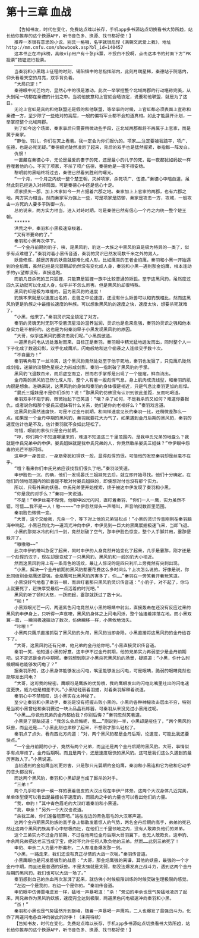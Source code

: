 # 第十三章 血战
        【告知书友，时代在变化，免费站点难以长存，手机app多书源站点切换看书大势所趋，站长给你推荐的这个换源APP，听书音色多、换源、找书都好使！】
       推荐一本很有意思的小说，别具一格哦，名字就很彪悍《满朝文武爱上我》，地址http://mm.cmfu.com/showbook.asp?bl_id=140457
       这本书正在冲pk榜，高级vip用户有十张pk票，不投白不投啊，点击这本书的封面下方“PK投票”按钮进行投票。
       ——————————————————————
       当秦羽和小黑踏上征程的时刻，锡阳镇中的总指挥部内，此刻月朗星稀，秦德站于院落内，仰头看着天空的月亮，双手背负着。
       “大局已定！”
       秦德眼中光芒灼灼，显然心中的很是激动。此次一举掌控整个北域两郡的行动堪称完美，从头到尾一切都在秦德的计划之中。当初他故意和上官虹会晤协定，说要和他联盟，就是为了这日。
       无论上官虹是真的和他联盟还是假的和他联盟，等举事的时候，上官虹都必须表面上宣称和秦德一方，至少除了一些绝对的高层，一般的偏将军士都不会知道真相。如此才能展开计划，一举掌控整个北域两郡。
       到了如今这个场面，秦家事后只需要稍微动些手段，正北域两郡都将不再属于上官家，而是属于秦家。
       “静怡、羽儿，你们在天上看着。我一定会为你们报仇的。项家……注定要被我踏平，项广、伍德，也是必死无疑。”秦德眼光陡然凌厉了起来，背后的双手也是猛然握紧，拳指都一阵发白。
       仇恨！
       一直藏在秦德心中，无论是最爱的妻子的死，还是最小的儿子的死，每一夜都犹如蚂蚁一样吞噬着他的心，不灭了项家，不杀了项广伍德，秦德他是一夜不得安稳。
       黎明前的黑暗终将过去，秦德已然看到胜利的曙光。
       “一个月，一个月之内统一整个楚王朝，灭掉项家，杀死项广、伍德。”秦德心中暗自道，虽然此刻已经进入对峙局面，可是秦德心中还是信心十足。
       项家损失一郡，加上木家如今一共占据着六郡之地。秦家加上上官家的两郡，也有六郡之地。两方实力相当。然而秦家军力强上一些，可是项家是防御，秦家是攻击一方，攻城，一般攻击一方死的人要多于防御一方。
       总的说来，两方实力相当，进入对峙时期。可是秦德已然有信心一个月之内统一整个楚王朝。
       ******
       洪荒之中，秦羽和小黑极速穿梭着。
       “又有不要命的了。”
       秦羽和小黑再次停下。
       “一个金丹前期的豹子，咦，是黑风豹，豹这一大族之中黑风豹算是极为特异的一类了，似乎有点难缠了。”秦羽对着小黑传音道，秦羽的灵识已然发现数千米之外的男人。
       妖兽修炼，越是厉害的妖兽就越难化成人形。比如鹰类的王者金焰鹰，秦羽和小黑一开始遇到的金焰鹰，虽然已经是元婴期却仍然没有变化成人身，秦羽和小黑一遇到那金焰鹰，根本连动手的yu望都没有，直接逃跑。
       而前几日杀死的三只狐狸，只能算是狐狸一族中比较普通的妖狐。至于这黑风豹，虽然度过四九天劫就可以化成人身，似乎并不怎么厉害。但是黑风豹却很特殊。
       黑风豹却是极为难缠的。因为黑风豹的速度！
       豹族本来就是以速度出名的，走兽之中论速度，还没有什么妖兽可以和豹族相比，然而这黑风豹更是豹族之中最擅长速度的种族。可以想象黑风豹的速度之快，速度太快，想要杀死就难了。
       “小黑，他来了。”秦羽灵识完全锁定了对方。
       秦羽的灵魂无时无刻不受着流星泪的温养滋润，灵识也是愈来愈强，秦羽的灵识之强和他本身实力是不相符的。这也是为何秦羽早于小黑发现黑风豹的原因。
       “大哥，似乎这黑风豹要攻击我们呢。”小黑孤傲道。
       一道黑色闪电从远处激射而来，目标正是秦羽。秦羽眼中精光猛地迸发而出，同时整个人一下子化成了数道幻影，双手化成鹰爪，闪电般地和这个偷袭之人连续交手数十次。
       “不自量力！”
       秦羽嘴角有了一丝冷笑，这个黑风豹竟然处处至于他于死地，秦羽也发狠了，只见鹰爪陡然成剑指，迷蒙的淡银色星辰之力形成剑影，秦羽一指刺破了黑风豹的手掌。
       黑风豹飞退数百米，而后虚空而立，然而右手掌却是出现了一个窟窿，鲜血流出。
       金丹期的黑风豹已然化成人形，整个人有着一股彪悍气息，身上肌肉成流线型，和秦羽的肌肉很是想象。准确来说，这黑风豹的身体和秦羽的身体很是相近，只是气息比秦羽更加的彪悍。
       “晏氏三姐妹是不是你们杀的？说！”那黑风豹仿佛没有认识到彼此差距，反而叱喝道。
       秦羽双手环抱于胸，微微抬起下巴笑道：“哦？杀了如何，不是我杀的又如何？难道你要报仇，或者说你和那个晏氏三姐妹有什么关系，她们是你的老相好么？”秦羽戏言道。
       这黑风豹虽然速度快，可是不过金丹前期，和同样速度见长的秦羽一比，还稍微差那么一点。如果是一个金丹中期的黑风豹，秦羽就要花大力气了。如果遇到金丹后期的黑风豹，秦羽的速度估计也是不及，估计秦羽就不会如此轻松了。
       可惜，眼前的家伙只是金丹前期。
       “哼，你们两个不知道哪里来的，难道不知道这三千里范围内，是我申氏兄弟的地盘么？我就是申氏兄弟中的申伊。晏氏姐妹就是我申氏兄弟的人，你竟然敢杀晏氏三姐妹？”申伊眼中怨毒的光芒不断闪烁。
       这申伊一身兽皮，一身筋骨犹如铜铁一般，显得彪悍的很。可惜他的发怒秦羽却是丝毫不在乎。
       “哦？看来你们申氏兄弟应该找我们很久了吧。”秦羽淡笑道。
       申伊脸色一沉，的确，他们一发现晏氏三姐妹死去后，就立即开始寻找。他们十分确定，在他们的领地范围内的妖兽是不敢对付晏氏姐妹的，即使想对付也没有那个实力。
       所以，只有外来的妖兽。申氏兄弟便开始搜索，终于被这申伊发现了秦羽和小黑。
       “你是我的对手么？”秦羽一笑说道。
       “不是！”申伊丝毫不惭愧，他眼中凶光闪闪，直盯着秦羽，“你们一人一鹰，实力虽然不错，可惜……我不是一人！嗷~~~~~”申伊忽然仰头一声嚎叫，声音响彻数百里范围。
       秦羽脸色微微一变。
       “大哥，这个交给我，先杀一个，等下对上他的兄弟轻松点！”小黑的灵识传音刚刚在秦羽脑海中响起，小黑已然化为一道流光冲向申伊，申伊见到一巨大的黑鹰展翅极速飞来，当即飞退。
       小黑的那双冰冷的利爪一划，竟然划破了空气，那申伊脸色惊变，整个人手脚并用，霎那便躲开了。
       “嗷嗷嗷~~”
       此次申伊的嚎叫急促了起来，同时申伊的人身竟然开始变化了起来，几乎是霎那，刚才还是一个彪悍的汉子，现在却是变成了一只黑风豹，黑风豹和一般的豹大小相近。
       然而这黑风豹背上有一条青色的斑纹，最让人惊诧的是四只利爪上旁竟然有尖刺出现。
       “小黑，解决一个金丹前期的黑风豹都要花费这么多时间么？上次怎么说的。好像是说，你比同级别金焰鹰还要强。金焰鹰可比黑风豹厉害多了，你……”秦羽在一旁笑着开着玩笑道。
       小黑没好气地看了秦羽一眼，而后盯着那只黑风豹灵识传音道：“小豹子，对不起了，你马上就要死了，赶快享受最后一点活着的时光吧。”
       黑风豹听了顿时大怒，一跃而起，霎那就跃过了数十米。
       “啪！”
       小黑双眼光芒一闪，两道紫色闪电竟然从小黑的眼睛中射出，直接轰击在还没有反应过来的黑风豹申伊身上，只听得一声哀嚎，黑风豹身体之上闪电闪烁，整个抽搐着摔落在地。而小黑双翼一震，一瞬间极速振动了数次，仿佛瞬移一样，小黑攸地消失。
       “咔嚓！”
       小黑两只鹰爪直接抓裂了黑风豹的头颅，黑风豹当即身陨，小黑直接将这黑风豹的金丹给吞下了。
       “大哥，这黑风豹还有兄弟，他兄弟的金丹给你吧。”小黑直接灵识传音道。
       秦羽一笑，他知道小黑的好意，这申伊不过金丹前期，他的兄弟实力再弱至少是金丹前期吧。说不定还是金丹中期呢。秦羽想到刚才小黑杀死黑风豹的场景，疑惑道：“小黑，你什么时候眼睛也能够发闪电了？”
       据秦羽所知，这小黑身体能够发出闪电，嘴里能够发出闪电，可是眼睛，脆弱的眼睛竟然也能够发出闪电？
       “大哥，这可我的秘密。鹰眼可是鹰族的优势哦，我的鹰眼发出的闪电比嘴里吐出的闪电速度更快，威力也是相差不大。”小黑轻轻扇着羽翅，对着秦羽解释着说道。
       秦羽心中不禁暗叹，这小黑实在太神秘了。
       至少让秦羽和小黑动手，秦羽是没有把握击败小黑的。小黑的各种神秘攻击层出不穷，特别是当初小黑曾经和秦羽要过一块上品晶石炼器，可秦羽从来没见过小黑用过呢。
       “小黑……你说他兄弟的金丹都给我？你别后悔？”秦羽忽然笑着道。
       小黑晃了晃脑袋道：“我怎么会后悔呢，我……”刚说到一半，小黑却是哑住了，“两个黑风豹妖兽，而且还是……”小黑此刻也肃穆了起来，不想刚才那么轻松了。
       秦羽点了点头，看向西北方向道：“对，两个黑风豹都是金丹后期，论速度，可能比我还要快点。”
       “一个金丹前期的小子，竟然有两个兄弟，而且还是两个金丹后期的黑风豹。大哥，事情似乎有点麻烦了。金丹后期啊。而且是两个，还是速度极快的黑风豹。这可是我们这么久遇到的最厉害敌人了。”小黑说道。
       当初遇到的金焰鹰当初更厉害，只是那只元婴期的金焰鹰，秦羽和小黑连和它为敌和它动手的念头都没有。
       而这两个黑风豹，秦羽和小黑却是当成了厮杀的对手。
       “三弟！”
       两个几乎和申伊一模一样的裹着兽皮的大汉出现在申伊尸体旁。这两个大汉身体几近完美，单单体型便可以看出是最擅长于速度的，而肌肉之中的力量也可以看出他们的力量。
       “我，申豹！”其中青色眉毛的大汉盯着秦羽和小黑道。
       “我，申余！”另外一个大汉也说道。
       “杀我三弟，你们准备陪葬吧。”站在左边的青色眉毛的大汉寒声道。
       这两个金丹期黑风豹族的高手身上都散发着惊人的气势，两名金丹后期的高手，弟弟的死已然让这两个黑风豹族高手心中怒极而狂，在他们三千里领地之内，没有人敢欺负他们的弟弟。
       这个三弟实力不过金丹前期，不过在他两位金丹后期大哥羽翼下，也无人敢欺负。这申豹、申余两兄弟把这老三当成了宝，绝对不允许任何人欺负他的三弟。然而……此刻三弟死了！
       申豹、申余二人力量不断蓄积，二人都准备爆发那一刻。
       “小黑，一路走来，我们还没有真正尽情的大战一次呢。”秦羽传音道。
       小黑鹰眼也是闪发着强烈的战意：“大哥，那金焰鹰强的离谱，其他的妖兽，最强的一个才金丹中期，而且还是普通的妖兽。不是太强就是太弱，都没法爆发真正战斗力，遇到这两个金丹后期的黑风豹，我们也可以大战一场了。”
       秦羽感到自己的热血再次澎湃了起来，就仿佛小时候极限训练的时候突破生理极限的感觉。
       “左边一个是我的，右边一个是你的。“秦羽传音道。
       申豹眼中仿佛雷电迸发一样，猛地一声暴喝道：“杀！”旁边的申余也是气势猛地凌厉了起来，两兄弟作为黑风豹妖族，速度完全达到极限，两道黑色闪电极速冲向秦羽和小黑。
       “杀！”
       秦羽和小黑也是气势猛然升到巅峰，随着一声暴喝一声鹰鸣，二人也爆发了最强战斗力，化作了两道闪电各自冲向彼此的对手！（未完待续）
       【告知书友，时代在变化，免费站点难以长存，手机app多书源站点切换看书大势所趋，站长给你推荐的这个换源APP，听书音色多、换源、找书都好使！】